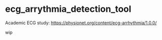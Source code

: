# ecg_arrythmia_detection_tool

Academic ECG study: https://physionet.org/content/ecg-arrhythmia/1.0.0/

wip
